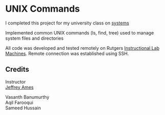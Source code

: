 # UNIX Commands
I completed this project for my university class on [systems](https://www.cs.rutgers.edu/academics/undergraduate/course-synopses/course-details/01-198-214-systems-programming)

Implemented common UNIX commands (ls, find, tree) used to manage system files and directories

All code was developed and tested remotely on Rutgers [Instructional Lab Machines](https://report.cs.rutgers.edu/nagiosnotes/iLab-machines.html). Remote connection was established using SSH. 

## Credits
Instructor   
[Jeffrey Ames](https://www.cs.rutgers.edu/people/professors/details/jeffrey-ames)

Vasanth Banumurthy  
Aqil Farooqui    
Sameed Hussain       
   
